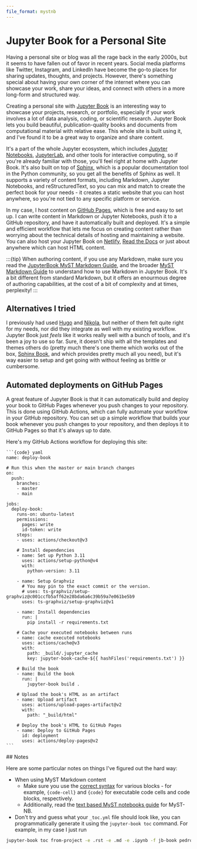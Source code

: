 ```yaml
---
file_format: mystnb
---
```


# Jupyter Book for a Personal Site

Having a personal site or blog was all the rage back in the early 2000s, but it seems to have fallen out of favor in recent years. Social media platforms like Twitter, Instagram, and LinkedIn have become the go-to places for sharing updates, thoughts, and projects. However, there's something special about having your own corner of the internet where you can showcase your work, share your ideas, and connect with others in a more long-form and structured way.

Creating a personal site with [Jupyter Book](https://jupyterbook.org/en/stable/intro.html) is an interesting way to showcase your projects, research, or portfolio, especially if your work involves a lot of data analysis, coding, or scientific research. Jupyter Book lets you build beautiful, publication-quality books and documents from computational material with relative ease. This whole site is built using it, and I've found it to be a great way to organize and share content.

It's a part of the whole Jupyter ecosystem, which includes [Jupyter Notebooks](https://jupyter.org), [JupyterLab](https://jupyterlab.readthedocs.io/en/stable/index.html), and other tools for interactive computing, so if you're already familiar with those, you'll feel right at home with Jupyter Book. It's also built on top of [Sphinx](https://www.sphinx-doc.org/en/master/), which is a popular documentation tool in the Python community, so you get all the benefits of Sphinx as well. It supports a variety of content formats, including Markdown, Jupyter Notebooks, and reStructuredText, so you can mix and match to create the perfect book for your needs - it creates a static website that you can host anywhere, so you're not tied to any specific platform or service.

In my case, I host content on [GitHub Pages](https://pages.github.com), which is free and easy to set up. I can write content in Markdown or Jupyter Notebooks, push it to a GitHub repository, and have it automatically built and deployed. It's a simple and efficient workflow that lets me focus on creating content rather than worrying about the technical details of hosting and maintaining a website. You can also host your Jupyter Book on [Netlify](https://www.netlify.com), [Read the Docs](https://readthedocs.org) or just about anywhere which can host HTML content.

:::{tip}
When authoring content, if you use any Markdown, make sure you read the [JupyterBook MyST Markdown Guide](https://jupyterbook.org/content/myst.html), and the broader [MyST Markdown Guide](https://mystmd.org/guide) to understand how to use Markdown in Jupyter Book. It's a bit different from standard Markdown, but it offers an enourmous degree of authoring capabilities, at the cost of a bit of complexity and at times, perplexity!
:::

## Alternatives I tried

I previously had used [Hugo](https://gohugo.io) and [Nikola](https://getnikola.com), but neither of them felt quite right for my needs, nor did they integrate as well with my existing workflow. Jupyter Book just _feels_ like it works really well with a bunch of tools, and it's been a joy to use so far. Sure, it doesn't ship with all the templates and themes others do (pretty much there's one theme which works out of the box, [Sphinx Book](https://sphinx-book-theme.readthedocs.io/en/stable/), and which provides pretty much all you need), but it's way easier to setup and get going with without feeling as brittle or cumbersome.

## Automated deployments on GitHub Pages

A great feature of Jupyter Book is that it can automatically build and deploy your book to GitHub Pages whenever you push changes to your repository. This is done using GitHub Actions, which can fully automate your workflow in your GitHub repository. You can set up a simple workflow that builds your book whenever you push changes to your repository, and then deploys it to GitHub Pages so that it's always up to date.

 Here's my GitHub Actions workflow for deploying this site:

````{toggle}
```{code} yaml
name: deploy-book

# Run this when the master or main branch changes
on:
  push:
    branches:
    - master
    - main

jobs:
  deploy-book:
    runs-on: ubuntu-latest
    permissions:
      pages: write
      id-token: write
    steps:
    - uses: actions/checkout@v3

    # Install dependencies
    - name: Set up Python 3.11
      uses: actions/setup-python@v4
      with:
        python-version: 3.11

    - name: Setup Graphviz
      # You may pin to the exact commit or the version.
      # uses: ts-graphviz/setup-graphviz@c001ccfb5aff62e28bda6a6c39b59a7e061be5b9
      uses: ts-graphviz/setup-graphviz@v1
      
    - name: Install dependencies
      run: |
        pip install -r requirements.txt

    # Cache your executed notebooks between runs
    - name: cache executed notebooks
      uses: actions/cache@v3
      with:
        path: _build/.jupyter_cache
        key: jupyter-book-cache-${{ hashFiles('requirements.txt') }}

    # Build the book
    - name: Build the book
      run: |
        jupyter-book build .

    # Upload the book's HTML as an artifact
    - name: Upload artifact
      uses: actions/upload-pages-artifact@v2
      with:
        path: "_build/html"

    # Deploy the book's HTML to GitHub Pages
    - name: Deploy to GitHub Pages
      id: deployment
      uses: actions/deploy-pages@v2
```
````

## Notes

Here are some particular notes on things I've figured out the hard way:

- When using MyST Markdown content
  - Make sure you use the [correct syntax](https://jupyterbook.org/en/stable/reference/cheatsheet.html#code) for various blocks - for example, `{code-cell}` and `{code}` for executable code cells and code blocks, respectively.
  - Additionally, read the [text based MyST notebooks guide](https://myst-nb.readthedocs.io/en/latest/authoring/text-notebooks.html#) for MyST-NB.
- Don't try and guess what your `_toc.yml` file should look like, you can programmatically generate it using the `jupyter-book toc` command. For example, in my case I just run
```bash
jupyter-book toc from-project -e .rst -e .md -e .ipynb -f jb-book pedros-experiments/ > pedros-experiments/_toc.yml
```


